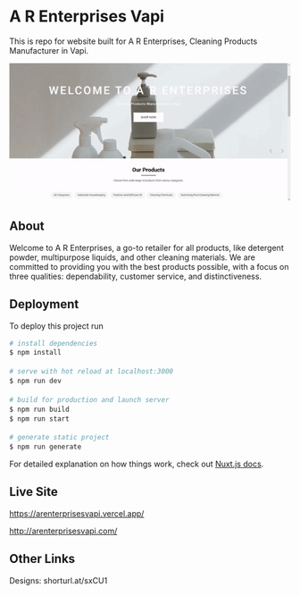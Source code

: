 
# A R Enterprises Vapi

This is repo for website built for A R Enterprises, Cleaning Products Manufacturer in Vapi.

![](https://github.com/sagarparmar881/arenterprisesvapi/blob/master/static/img/preview/arenterprises-vapi-preview.gif)

## About

Welcome to A R Enterprises, a go-to retailer for all products, like detergent powder, multipurpose liquids, and other cleaning materials. We are committed to providing you with the best products possible, with a focus on three qualities: dependability, customer service, and distinctiveness.

## Deployment

To deploy this project run

```bash
# install dependencies
$ npm install

# serve with hot reload at localhost:3000
$ npm run dev

# build for production and launch server
$ npm run build
$ npm run start

# generate static project
$ npm run generate
```

For detailed explanation on how things work, check out [Nuxt.js docs](https://nuxtjs.org).



## Live Site

https://arenterprisesvapi.vercel.app/

http://arenterprisesvapi.com/

## Other Links

Designs: shorturl.at/sxCU1

